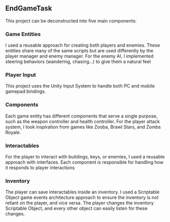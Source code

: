 ## EndGameTask

This project can be deconstructed into five main components:

### Game Entities

I used a reusable approach for creating both players and enemies. These entities share many of the same scripts but are used differently by the player manager and enemy manager. For the enemy AI, I implemented steering behaviors (wandering, chasing...) to give them a natural feel

### Player Input

This project uses the Unity Input System to handle both PC and mobile gamepad bindings.

### Components

Each game entity has different components that serve a single purpose, such as the weapon controller and health controller. For the player attack system, I took inspiration from games like Zooba, Brawl Stars, and Zombs Royale.

### Interactables

For the player to interact with buildings, keys, or enemies, I used a reusable approach with interfaces. Each component is responsible for handling how it responds to player interactions

### Inventory

The player can save interactables inside an inventory. I used a Scriptable Object game events architecture approach to ensure the inventory is not reliant on the player, and vice versa. The player changes the inventory Scriptable Object, and every other object can easily listen for these changes.
